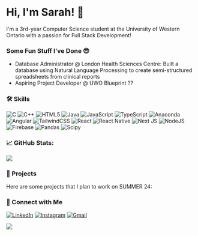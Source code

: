 # Hi, I'm Sarah! 👋

I'm a 3rd-year Computer Science student at the University of Western Ontario with a passion for Full Stack Development!

### Some Fun Stuff I've Done 😎
- Database Administrator @ London Health Sciences Centre: Built a database using Natural Language Processing to create semi-structured spreadsheets from clinical reports 
- Aspiring Project Developer @ UWO Blueprint ??

### 🛠 Skills
![C](https://img.shields.io/badge/c-%2300599C.svg?style=for-the-badge&logo=c&logoColor=white) ![C++](https://img.shields.io/badge/c++-%2300599C.svg?style=for-the-badge&logo=c%2B%2B&logoColor=white) ![HTML5](https://img.shields.io/badge/html5-%23E34F26.svg?style=for-the-badge&logo=html5&logoColor=white) ![Java](https://img.shields.io/badge/java-%23ED8B00.svg?style=for-the-badge&logo=openjdk&logoColor=white) ![JavaScript](https://img.shields.io/badge/javascript-%23323330.svg?style=for-the-badge&logo=javascript&logoColor=%23F7DF1E) ![TypeScript](https://img.shields.io/badge/typescript-%23007ACC.svg?style=for-the-badge&logo=typescript&logoColor=white) ![Anaconda](https://img.shields.io/badge/Anaconda-%2344A833.svg?style=for-the-badge&logo=anaconda&logoColor=white) ![Angular](https://img.shields.io/badge/angular-%23DD0031.svg?style=for-the-badge&logo=angular&logoColor=white) ![TailwindCSS](https://img.shields.io/badge/tailwindcss-%2338B2AC.svg?style=for-the-badge&logo=tailwind-css&logoColor=white) ![React](https://img.shields.io/badge/react-%2320232a.svg?style=for-the-badge&logo=react&logoColor=%2361DAFB) ![React Native](https://img.shields.io/badge/react_native-%2320232a.svg?style=for-the-badge&logo=react&logoColor=%2361DAFB) ![Next JS](https://img.shields.io/badge/Next-black?style=for-the-badge&logo=next.js&logoColor=white) ![NodeJS](https://img.shields.io/badge/node.js-6DA55F?style=for-the-badge&logo=node.js&logoColor=white) ![Firebase](https://img.shields.io/badge/firebase-a08021?style=for-the-badge&logo=firebase&logoColor=ffcd34) ![Pandas](https://img.shields.io/badge/pandas-%23150458.svg?style=for-the-badge&logo=pandas&logoColor=white) ![Scipy](https://img.shields.io/badge/SciPy-%230C55A5.svg?style=for-the-badge&logo=scipy&logoColor=%white)

### 📈 GitHub Stats:
![](https://github-readme-stats.vercel.app/api?username=sarahchiang0529&theme=radical&hide_border=false&include_all_commits=false&count_private=false)<br/>

### 🎯 Projects
Here are some projects that I plan to work on SUMMER 24:


### 🔗 Connect with Me
[![LinkedIn](https://img.shields.io/badge/LinkedIn-%230077B5.svg?logo=linkedin&logoColor=white)](https://linkedin.com/in/sarahchiang0529) [![Instagram](https://img.shields.io/badge/Instagram-%23E4405F.svg?logo=Instagram&logoColor=white)](https://instagram.com/sarahchiang__) [![Gmail](https://img.shields.io/badge/Gmail-%230077B5.svg?logo=linkedin&logoColor=white)](https://gmail.com/in/schiang0529) 

[![](https://visitcount.itsvg.in/api?id=sarahchiang0529&icon=0&color=0)](https://visitcount.itsvg.in)

